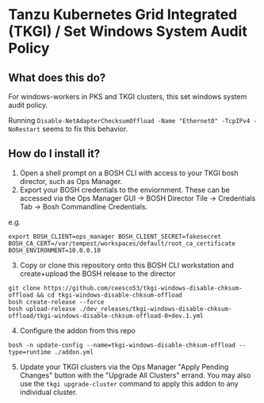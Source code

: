 # Tanzu Kubernetes Grid Integrated (TKGI) / Set Windows System Audit Policy

## What does this do?

For windows-workers in PKS and TKGI clusters, this set windows system audit policy.

Running `Disable-NetAdapterChecksumOffload -Name "Ethernet0" -TcpIPv4 -NoRestart` seems to fix this behavior.

## How do I install it?

1. Open a shell prompt on a BOSH CLI with access to your TKGI bosh director, such as Ops Manager.
2. Export your BOSH credentials to the enviornment.  These can be accessed via the Ops Manager GUI -> BOSH Director Tile -> Credentials Tab -> Bosh Commandline Credentials.    

e.g.
```
export BOSH_CLIENT=ops_manager BOSH_CLIENT_SECRET=fakesecret BOSH_CA_CERT=/var/tempest/workspaces/default/root_ca_certificate  BOSH_ENVIRONMENT=10.0.0.10
```
3. Copy or clone this repository onto this BOSH CLI workstation and create+upload the BOSH release to the director

```
git clone https://github.com/ceesco53/tkgi-windows-disable-chksum-offload && cd tkgi-windows-disable-chksum-offload
bosh create-release --force
bosh upload-release ./dev_releases/tkgi-windows-disable-chksum-offload/tkgi-windows-disable-chksum-offload-0+dev.1.yml 

```
4. Configure the addon from this repo
```
bosh -n update-config --name=tkgi-windows-disable-chksum-offload --type=runtime ./addon.yml
```
5. Update your TKGI clusters via the Ops Manager "Apply Pending Changes" button with the "Upgrade All Clusters" errand.   You may also use the `tkgi upgrade-cluster` command to apply this addon to any individual cluster.
